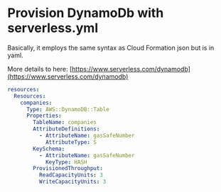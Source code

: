# Provision DynamoDb with serverless.yml

Basically, it employs the same syntax as Cloud Formation json but is in yaml. 

More details to here: [https://www.serverless.com/dynamodb](https://www.serverless.com/dynamodb) 

```yaml
resources:
  Resources:
    companies:
      Type: AWS::DynamoDB::Table
      Properties:
        TableName: companies
        AttributeDefinitions:
          - AttributeName: gasSafeNumber
            AttributeType: S
        KeySchema:
          - AttributeName: gasSafeNumber
            KeyType: HASH
        ProvisionedThroughput:
          ReadCapacityUnits: 3
          WriteCapacityUnits: 3
```



